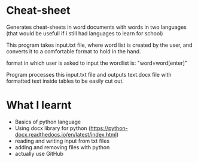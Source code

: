 # Cheat-sheet
Generates cheat-sheets in word documents with words in two languages (that would be usefull if i still had languages to learn for school)

This program takes input.txt file, where word list is created by the user, and converts it to a comfortable format to hold in the hand.

format in which user is asked to input the wordlist is: "word=word[enter]"

Program processes this input.txt file and outputs text.docx file with formatted text inside tables to be easily cut out.

# What I learnt
- Basics of python language
- Using docx library for python (https://python-docx.readthedocs.io/en/latest/index.html)
- reading and writing input from txt files
- adding and removing files with python
- actually use GitHub
